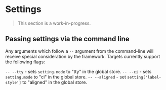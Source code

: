 # Settings

> This section is a work-in-progress.

## Passing settings via the command line

Any arguments which follow a `--` argument from the command-line will receive special consideration by the framework. Targets currently support the following flags:

`-- --tty` - sets `setting.mode` to "tty" in the global store.
`-- --ci` - sets `setting.mode` to "ci" in the global store.
`-- --aligned` - set `setting['label-style']` to "aligned" in the global store.
